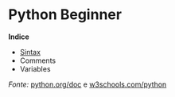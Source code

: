 # Python Beginner

**Indice**

* [Sintax](https://github.com/rogerio5ouza/python-beginner/tree/master/semana-1)
* Comments
* Variables

_Fonte:_ [python.org/doc](https://www.python.org/doc/) e [w3schools.com/python](https://www.w3schools.com/python/)
